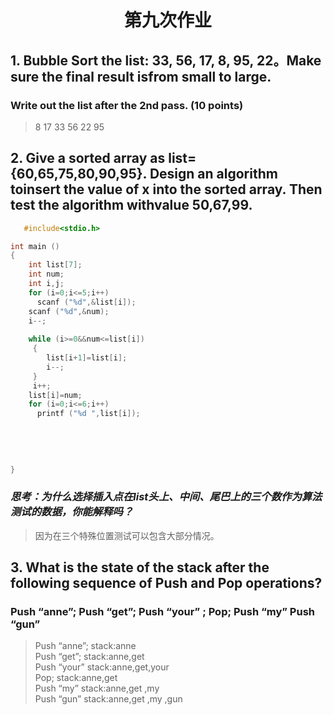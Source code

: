 # <center> 第九次作业</center>

## 1. Bubble Sort the list: 33, 56, 17, 8, 95, 22。Make sure the final result isfrom small to large.  

### Write out the list after the 2nd pass. (10 points)    

> 8 17 33 56 22 95  

## 2. Give a sorted array as list={60,65,75,80,90,95}. Design an algorithm toinsert the value of x into the sorted array. Then test the algorithm withvalue 50,67,99.    

``` c
   #include<stdio.h>

int main ()
{
	int list[7];
	int num;
	int i,j;
	for (i=0;i<=5;i++)
	  scanf ("%d",&list[i]);
	scanf ("%d",&num);
	i--;
	
    while (i>=0&&num<=list[i])
     {
     	list[i+1]=list[i];
     	i--;
     }
     i++;
	list[i]=num;
	for (i=0;i<=6;i++)
	  printf ("%d ",list[i]);
	
    
	 
	
	 
}
 ```
### *思考：为什么选择插入点在list头上、中间、尾巴上的三个数作为算法测试的数据，你能解释吗？*
> 因为在三个特殊位置测试可以包含大部分情况。
## 3. What is the state of the stack after the following sequence of Push and Pop operations?
### Push “anne”; Push “get”; Push “your” ; Pop; Push “my” Push “gun” 

> Push “anne”;   stack:anne    
> Push “get”;     stack:anne,get    
> Push “your”     stack:anne,get,your   
> Pop;            stack:anne,get    
> Push “my” stack:anne,get ,my  
> Push “gun”   stack:anne,get ,my ,gun

